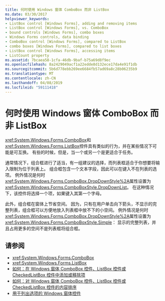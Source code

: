 ```yaml
---
title: 何时使用 Windows 窗体 ComboBox 而非 ListBox
ms.date: 03/30/2017
helpviewer_keywords:
- ListBox control [Windows Forms], adding and removing items
- ListBox control [Windows Forms], vs. ComboBox
- bound controls [Windows Forms], combo boxes
- Windows Forms controls, data binding
- ComboBox control [Windows Forms], compared to ListBox
- combo boxes [Windows Forms], compared to list boxes
- ListBox control [Windows Forms], accessing items
- ListCount property
ms.assetid: 7bcaea58-1cfa-46db-9baf-b75a69d8f9ec
ms.openlocfilehash: 8a2429049acf1a22edde8d132ece17da4e91f1db
ms.sourcegitcommit: 5b6d778ebb269ee6684fb57ad69a8c28b06235b9
ms.translationtype: MT
ms.contentlocale: zh-CN
ms.lasthandoff: 04/08/2019
ms.locfileid: "59111418"
---
```

# <a name="when-to-use-a-windows-forms-combobox-instead-of-a-listbox"></a>何时使用 Windows 窗体 ComboBox 而非 ListBox
<xref:System.Windows.Forms.ComboBox>和<xref:System.Windows.Forms.ListBox>控件具有类似的行为，并在某些情况下可能是可互换。 有些的时候，但是，当一个或另一个是更适合于任务。  
  
 通常情况下，组合框进行了适当，有一组建议的选择，而列表框适合于你想要将输入限制为位于列表上。 组合框包含一个文本字段，因此可以在键入不在列表的选项。 例外情况是何时<xref:System.Windows.Forms.ComboBox.DropDownStyle%2A>属性设置为<xref:System.Windows.Forms.ComboBoxStyle.DropDownList>。 在这种情况下，该控件将选择一个项，如果键入其第一个字母。  
  
 此外，组合框在窗体上节省空间。 因为，只有在用户单击向下箭头，不显示的完整列表，组合框可以方便地放入列表框中放不下的小空间。 例外情况是何时<xref:System.Windows.Forms.ComboBox.DropDownStyle%2A>属性设置为<xref:System.Windows.Forms.ComboBoxStyle.Simple>： 显示的完整列表，并且占用更多的空间不是列表框将组合框。  
  
## <a name="see-also"></a>请参阅

- <xref:System.Windows.Forms.ComboBox>
- <xref:System.Windows.Forms.ListBox>
- [如何：在 Windows 窗体 ComboBox 控件、ListBox 控件或 CheckedListBox 控件中添加或移除项](add-and-remove-items-from-a-wf-combobox.md)
- [如何：对 Windows 窗体 ComboBox 控件、ListBox 控件或 CheckedListBox 控件的内容排序](sort-the-contents-of-a-wf-combobox-listbox-or-checkedlistbox-control.md)
- [用于列出选项的 Windows 窗体控件](windows-forms-controls-used-to-list-options.md)
